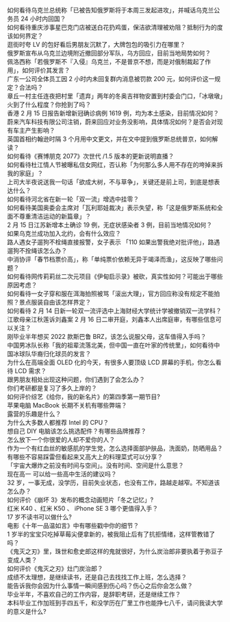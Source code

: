 如何看待乌克兰总统称「已被告知俄罗斯将于本周三发起进攻」，并喊话乌克兰公务员 24 小时内回国？  
如何看待重庆涉事星巴克门店被送白花扔鸡蛋，保洁欲清理被劝阻？抵制行为的度该如何界定？  
逛街时夸 LV 的包好看后男朋友沉默了，大牌包包的吸引力在哪里？  
俄罗斯宣布从乌克兰边境附近撤回部分军队，乌方回应，目前当地局势如何？  
佩洛西称「若俄罗斯不『入侵』乌克兰，不是普京不想，而是对俄制裁起了作用」，如何评价其发言？  
广东一公司全体员工因 2 小时内未回复群内消息被罚款 200 元，如何评价这一规定？合法吗？  
章丘一村主任连夜把村里「遗弃」两年的冬奥吉祥物安置到村委会门口，「冰墩墩」火到了什么程度？你抢到了吗？  
香港 2 月 15 日报告新增新冠确诊病例 1619 例，均为本土感染，目前情况如何？  
蔚来汽车科技有限公司注销，蔚来回应对业务没影响，具体情况如何？是否会对现有车主产生影响？  
英国首相约翰逊时隔 3 个月用中文更文，并在文中提到俄罗斯总统普京，如何解读？  
如何看待《赛博朋克 2077》次世代 /1.5 版本的更新说明直播？  
如何看待杜江情人节被曝私信女网红，否认称「为何那么多人用不存在的垮掉来拆我的家庭」？  
上司大半夜说送我一句话「欲成大树，不与草争」，关键还是前上司，到底是想表达什么？  
如何看待河北省在新一轮「双一流」增选中挂零？  
如何看待美国奥委会主席对「瓦利耶娃裁决」表示失望，称「这是俄罗斯系统和全面不尊重清洁运动的新篇章」？  
2 月 15 日江苏新增本土确诊 19 例，无症状感染者 3 例，目前当地情况如何？  
如果乌克兰成功加入北约，会有什么效应？  
路人遇女子遛狗不栓绳直接报警，女子表示 「110 如果出警我绝对批评他」，路遇遛狗不拴绳该怎么办？  
中消协评「春节档票价高」，称「单纯票价依赖无异于竭泽而渔」，这反映了哪些问题？  
如何看待网传莉莉丝二次元项目《伊甸启示录》被砍，真实性如何？可能出于哪些原因考虑？  
如何看待一女子穿和服在洱海拍照被骂「滚出大理」，官方回应称没有规定不能拍照？景点服装自由该怎样界定？  
如何看待 2 月 14 日新一轮双一流评选中上海财经大学统计学被撤销双一流学科？  
江歌母亲江秋莲诉刘鑫案 2 月 16 日二审开庭，刘鑫本人出席庭审，有哪些信息可以关注？  
刚毕业半年想买 2022 款斯巴鲁 BRZ，该怎么说服父母，这车值得入手吗？  
中国男冰队长称「我的祖辈流落北美，但中国一直在叶家的传统里」，如何看待中国冰球队华裔归化球员的发言？  
为什么在高端全面 OLED 化的今天，有很多人要顶级 LCD 屏幕的手机，你怎么看待 LCD 需求？  
跟男朋友相处出现这种问题，你们遇到了会怎么办？  
你们考研都是复习了多久上岸的？  
如何评价综艺《给你，我的新名片》的第四季第一期节目?  
苹果电脑 MacBook 长期不关机有哪些弊端？  
露营的乐趣是什么？  
为什么大多数人都推荐 Intel 的 CPU？  
想自己 DIY 电脑该怎么挑选配件？有哪些品牌推荐？  
怎么放下一个你很爱的人却不爱你的人？  
作为一个有红血丝的敏感肌的学生党，怎么选择面部护肤品，洗面奶，防晒用品？  
有哪些不容易踩雷但看起来又高大上的料理菜式可以分享？  
「宇宙大爆炸之前没有时间与空间」。没有时间、空间是什么意思？  
现在高一 可以给一些高中生活的建议吗？  
32 岁，一事无成，没学历，目前失业状态，也没有工作，路越走越窄。不知道该怎么办？  
如何评价《崩坏 3》发布的概念动画短片「冬之记忆」?  
红米 K40 、红米 K50 、 iPhone SE 3 哪个更值得入手？  
17 岁不读书可以做什么?  
电影《十年一品温如言》中有哪些戳中你的细节？  
1 岁半的宝宝只吃掉草莓尖便拿新的，被我阻止后有了抗拒情绪，这样管教错了吗？  
《鬼灭之刃》里，珠世和愈史郎这样的鬼就很好，为什么炭治郎非要执着于弥豆子变成人类？  
如何评价《鬼灭之刃》灶门炭治郎？  
成绩不太理想，是继续读书，还是自己去找找工作上班，怎么选择？  
能告诉我你会因为什么事情一瞬间感到伤心吗？伤心之后你会怎么做？  
毕业半年，不喜欢自己的工作内容，是辞职考研，还是继续工作？  
本科毕业工作加班到手四五千，和没学历在厂里工作也能挣七八千，请问我读大学的意义是什么?  
